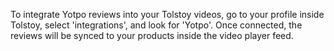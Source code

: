 To integrate Yotpo reviews into your Tolstoy videos, go to your profile inside Tolstoy, select 'integrations', and look for 'Yotpo'. Once connected, the reviews will be synced to your products inside the video player feed.